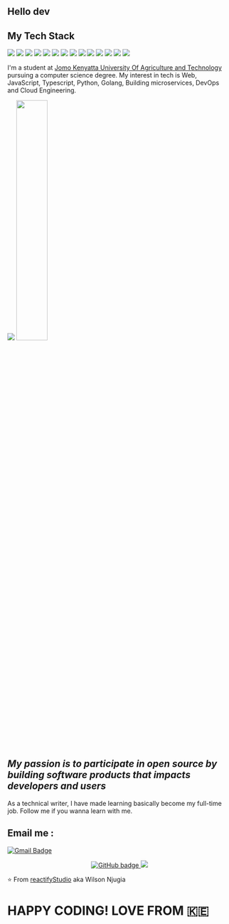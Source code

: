 ## Hello dev

## My Tech Stack 
<img src="https://img.shields.io/badge/node.js%20-%2343853D.svg?&style=for-the-badge&logo=node.js&logoColor=white"/> <img src="https://img.shields.io/badge/javascript%20-%23323330.svg?&style=for-the-badge&logo=javascript&logoColor=%23F7DF1E"/> <img src="https://img.shields.io/badge/typescript%20-%23007ACC.svg?&style=for-the-badge&logo=typescript&logoColor=white"/> <img src="https://img.shields.io/badge/python%20-%2314354C.svg?&style=for-the-badge&logo=python&logoColor=white"/> <img src="https://img.shields.io/badge/express.js%20-%23404d59.svg?&style=for-the-badge"/> <img src="https://img.shields.io/badge/react%20-%2320232a.svg?&style=for-the-badge&logo=react&logoColor=%2361DAFB"/> <img src="https://img.shields.io/badge/redux%20-%23593d88.svg?&style=for-the-badge&logo=redux&logoColor=white"/> <img src="https://img.shields.io/badge/django%20-%23092E20.svg?&style=for-the-badge&logo=django&logoColor=white"/> <img src="https://img.shields.io/badge/NuxtJS%20-black.svg?&style=for-the-badge&logo=NuxtJS&logoColor=white"/> <img src="https://img.shields.io/badge/webpack%20-%238DD6F9.svg?&style=for-the-badge&logo=webpack&logoColor=black" /> <img src="https://img.shields.io/badge/nestjs%20-%23E0234E.svg?&style=for-the-badge&logo=nestjs&logoColor=white" /> <img src="https://img.shields.io/badge/firebase%20-%23039BE5.svg?&style=for-the-badge&logo=firebase"/> <img src ="https://img.shields.io/badge/postgres-%23316192.svg?&style=for-the-badge&logo=postgresql&logoColor=white"/> <img src ="https://img.shields.io/badge/MongoDB-%234ea94b.svg?&style=for-the-badge&logo=mongodb&logoColor=white"/>

I'm a student at [Jomo Kenyatta University Of Agriculture and Technology](https://www.jkuat.ac.ke) pursuing a computer science degree. My interest in tech is Web, JavaScript, Typescript, Python, Golang, Building microservices, DevOps and Cloud Engineering.

<p align="left">
  <img src="https://github-readme-stats.vercel.app/api?username=reactifyStudio&show_icons=true&theme=tokyonight&line_height=48" />
  <img width="37.2%" src="https://github-readme-stats.vercel.app/api/top-langs/?username=reactifyStudio&count_private=true&theme=tokyonight">
</p>

## *My passion is to participate in open source by building software products that impacts developers and users*
As a technical writer, I have made learning basically become my full-time job. Follow me if you wanna learn with me. 
## Email me :
[![Gmail Badge](https://img.shields.io/badge/-winchygichu@gmail.com-c14438?style=flat-square&logo=Gmail&logoColor=white&link=mailto:winchygichu@gmail.com)](mailto:winchygichu@gmail.com)

<p align="center">
  <a href="https://github.com/reactifyStudio?tab=followers">
    <img src="https://img.shields.io/github/followers/reactifyStudio?label=Followers&logo=GitHub&style=for-the-badge" alt="GitHub badge" />
  </a>
  <a href="http://twitter.com/eddiejaoude">
    <img src="https://img.shields.io/twitter/follow/NjugiaN?label=Twitter&logo=twitter&style=for-the-badge" />
  </a>
</p>

⭐ From [reactifyStudio](https://github.com/reactifyStudio) aka Wilson Njugia
# HAPPY CODING! LOVE FROM :kenya:
